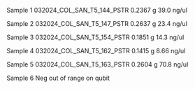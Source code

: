 Sample 1
	032024_COL_SAN_T5_144_PSTR
	  0.2367 g
	  39.0 ng/ul
	  
Sample 2
	032024_COL_SAN_T5_147_PSTR
	  0.2637 g
	  23.4 ng/ul 
	
	  
Sample 3
	032024_COL_SAN_T5_154_PSTR
	  0.1851 g
	  14.3 ng/ul
	  
Sample 4
	032024_COL_SAN_T5_162_PSTR
	  0.1415 g
	  8.66 ng/ul
	  
Sample 5
	032024_COL_SAN_T5_163_PSTR
	  0.2604 g
	  70.8 ng/ul
	  
Sample 6
	Neg
	out of range on qubit
